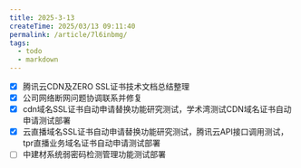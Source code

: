 ```yaml
---
title: 2025-3-13
createTime: 2025/03/13 09:11:40
permalink: /article/7l6inbmg/
tags:
  - todo
  - markdown
---
```


- [x] 腾讯云CDN及ZERO SSL证书技术文档总结整理
- [x] 公司网络断网问题协调联系并修复
- [x] cdn域名SSL证书自动申请替换功能研究测试，学术湾测试CDN域名证书自动申请测试部署
- [x] 云直播域名SSL证书自动申请替换功能研究测试，腾讯云API接口调用测试，tpr直播业务域名证书自动申请测试部署
- [ ] 中建材系统弱密码检测管理功能测试部署